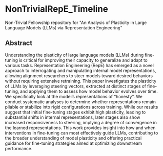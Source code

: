 # NonTrivialRepE_Timeline
Non-Trivial Fellowship repository for "An Analysis of Plasticity in Large Language Models (LLMs) via Representation Engineering"


## Abstract

Understanding the plasticity of large language models (LLMs) during fine-tuning is critical for improving their capacity to generalize and adapt to various tasks. Representation Engineering (RepE) has emerged as a novel approach to interrogating and manipulating internal model representations, allowing alignment researchers to steer models toward desired behaviors without requiring extensive retraining. This paper investigates the plasticity of LLMs by leveraging steering vectors, extracted at distinct stages of fine-tuning, and applying them to assess how model behavior evolves over time. We specifically look at the model’s representations of “honesty”. We conduct systematic analyses to determine whether representations remain pliable or stabilize into rigid configurations across training. While our results suggest that initial fine-tuning stages exhibit high plasticity, leading to substantial shifts in internal representations, later stages also show increased responsiveness to steering, implying a degree of convergence in the learned representations. This work provides insight into how and when interventions in fine-tuning can most effectively guide LLMs, contributing to the broader understanding of model plasticity and offering practical guidance for fine-tuning strategies aimed at optimizing downstream performance.
